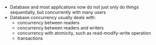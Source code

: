 
- Database and most applications now do not just only do things sequentially, but concurrently with many users
- Database concurrency usually deals with:
  - concurrency between readers
  - concurrency between readers and writers
  - concurrency with atomicity, such as read-modify-write operation
  - transactions
